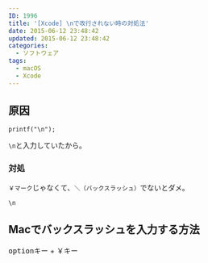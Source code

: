 ```yaml
---
ID: 1996
title: '[Xcode] \nで改行されない時の対処法'
date: 2015-06-12 23:48:42
updated: 2015-06-12 23:48:42
categories:
  - ソフトウェア
tags:
  - macOS
  - Xcode
---
```


## 原因

```
printf("\n");
```

`\n`と入力していたから。

### 対処

`￥マーク`じゃなくて、`＼（バックスラッシュ）`でないとダメ。

```
\n
```

## Macでバックスラッシュを入力する方法

<kbd>optionキー</kbd> + <kbd>￥キー</kbd>
